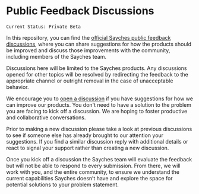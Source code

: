 # Public Feedback Discussions

`Current Status: Private Beta`

In this repository, you can find the [official Sayches public feedback discussions](https://github.com/Sayches/feedback/discussions), where you can share suggestions for how the products should be improved and discuss those improvements with the community, including members of the Sayches team.

Discussions here will be limited to the Sayches products. Any discussions opened for other topics will be resolved by redirecting the feedback to the appropriate channel or outright removal in the case of unacceptable behavior.

We encourage you to [open a discussion](https://github.com/Sayches/feedback/discussions) if you have suggestions for how we can improve our products. You don't need to have a solution to the problem you are facing to kick off a discussion. We are hoping to foster productive and collaborative conversations.

Prior to making a new discussion please take a look at previous discussions to see if someone else has already brought to our attention your suggestions. If you find a similar discussion reply with additional details or react to signal your support rather than creating a new discussion.

Once you kick off a discussion the Sayches team will evaluate the feedback but will not be able to respond to every submission. From there, we will work with you, and the entire community, to ensure we understand the current capabilities Sayches doesn’t have and explore the space for potential solutions to your problem statement.
